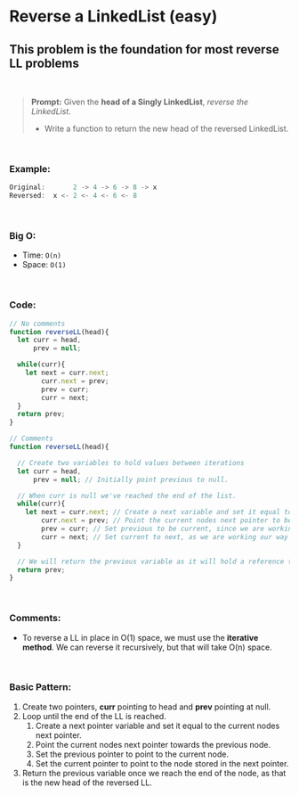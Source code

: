 # Reverse a LinkedList (easy)

## **This problem is the foundation for most reverse LL problems**

<br>

> **Prompt:** Given the **head of a Singly LinkedList**, *reverse the LinkedList.* 
> - Write a function to return the new head of the reversed LinkedList.

<br>

### **Example:**

```js
Original:       2 -> 4 -> 6 -> 8 -> x
Reversed:  x <- 2 <- 4 <- 6 <- 8 
```

<br>

### **Big O:**
  - Time: `O(n)`
  - Space: `O(1)`

<br>

### **Code:**

```js
// No comments
function reverseLL(head){
  let curr = head,
      prev = null;

  while(curr){
    let next = curr.next;
        curr.next = prev;
        prev = curr;
        curr = next;
  }
  return prev;
}

// Comments
function reverseLL(head){

  // Create two variables to hold values between iterations
  let curr = head,
      prev = null; // Initially point previous to null.

  // When curr is null we've reached the end of the list.
  while(curr){
    let next = curr.next; // Create a next variable and set it equal to the value current nodes next pointer.
        curr.next = prev; // Point the current nodes next pointer to be the value of the previous variable.
        prev = curr; // Set previous to be current, since we are working our way down the LL.
        curr = next; // Set current to next, as we are working our way down the list.
  }

  // We will return the previous variable as it will hold a reference to the new head of the LL.
  return prev;
}
```
<br>

### **Comments:**
  - To reverse a LL in place in O(1) space, we must use the **iterative method**. We can reverse it recursively, but that will take O(n) space.

<br>

### **Basic Pattern:**
  1. Create two pointers, **curr** pointing to head and **prev** pointing at null.
  2. Loop until the end of the LL is reached.
     1. Create a next pointer variable and set it equal to the current nodes next pointer. 
     2. Point the current nodes next pointer towards the previous node.
     3. Set the previous pointer to point to the current node.
     4. Set the current pointer to point to the node stored in the next pointer.
  3. Return the previous variable once we reach the end of the node, as that is the new head of the reversed LL.
